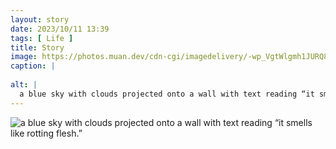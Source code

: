 ```yaml
---
layout: story
date: 2023/10/11 13:39
tags: [ Life ]
title: Story
image: https://photos.muan.dev/cdn-cgi/imagedelivery/-wp_VgtWlgmh1JURQ8t1mg/846f46be-d7cc-4db4-0661-d622a98d1800/public
caption: |
  
alt: |
  a blue sky with clouds projected onto a wall with text reading “it smells like rotting flesh.”
---
```


![a blue sky with clouds projected onto a wall with text reading “it smells like rotting flesh.”](https://photos.muan.dev/cdn-cgi/imagedelivery/-wp_VgtWlgmh1JURQ8t1mg/846f46be-d7cc-4db4-0661-d622a98d1800/public)


